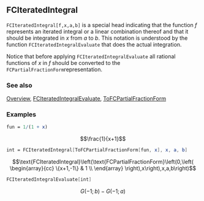 ```mathematica
 
```

## FCIteratedIntegral

`FCIteratedIntegral[f,x,a,b]` is a special head indicating that the function $f$ represents an iterated integral or a linear combination thereof and that it should be integrated in $x$ from $a$ to $b$. This notation is understood by the function `FCIteratedIntegralEvaluate` that does the actual integration.

Notice that before applying `FCIteratedIntegralEvaluate` all rational functions of $x$ in $f$ should be converted to the `FCPartialFractionForm`representation.

### See also

[Overview](Extra/FeynCalc.md), [FCIteratedIntegralEvaluate](FCIteratedIntegralEvaluate.md), [ToFCPartialFractionForm](ToFCPartialFractionForm.md)

### Examples

```mathematica
fun = 1/(1 + x)
```

$$\frac{1}{x+1}$$

```mathematica
int = FCIteratedIntegral[ToFCPartialFractionForm[fun, x], x, a, b]
```

$$\text{FCIteratedIntegral}\left(\text{FCPartialFractionForm}\left(0,\left(
\begin{array}{cc}
 \{x+1,-1\} & 1 \\
\end{array}
\right),x\right),x,a,b\right)$$

```mathematica
FCIteratedIntegralEvaluate[int]
```

$$G(-1; b)-G(-1; a)$$